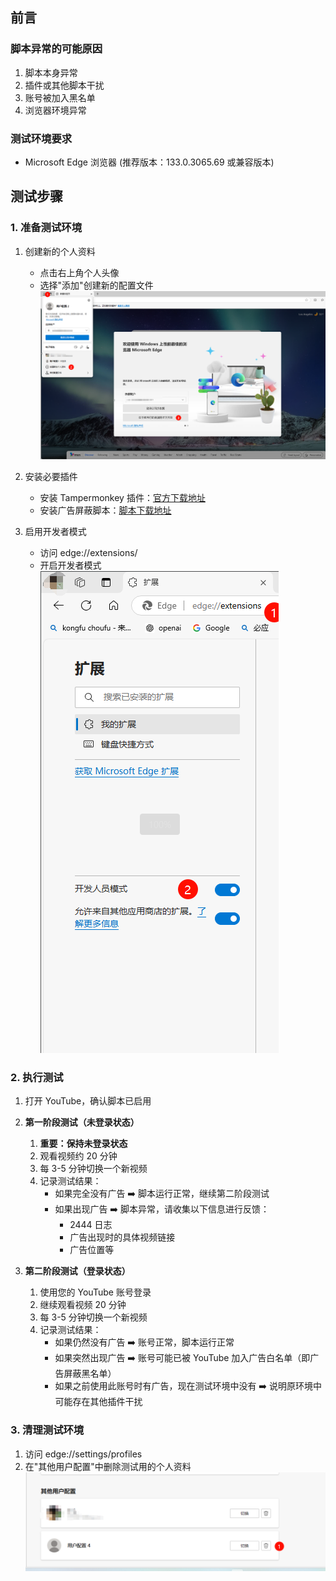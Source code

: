 ## 前言

### 脚本异常的可能原因

1. 脚本本身异常
2. 插件或其他脚本干扰
3. 账号被加入黑名单
4. 浏览器环境异常

### 测试环境要求

- Microsoft Edge 浏览器 (推荐版本：133.0.3065.69 或兼容版本)

## 测试步骤

### 1. 准备测试环境

1. 创建新的个人资料

   - 点击右上角个人头像
   - 选择"添加"创建新的配置文件
     ![Edge新建个人资料](images/PixPin_2025-02-22_13-55-56.png)

2. 安装必要插件

   - 安装 Tampermonkey 插件：[官方下载地址](https://www.tampermonkey.net/index.php?browser=chrome)
   - 安装广告屏蔽脚本：[脚本下载地址](https://greasyfork.org/zh-CN/scripts/480192-%E5%93%8E%E5%91%A6%E4%B8%8D%E9%94%99%E5%93%A6-%E5%AD%A6%E4%BC%9A%E7%9C%8B%E7%AE%80%E4%BB%8B-%E9%BB%91%E5%8F%B7%E5%A5%BD%E5%83%8F%E8%83%BD%E7%94%A8%E4%BA%86-%E5%8F%8D%E9%A6%88%E4%B8%80%E4%B8%8B)

3. 启用开发者模式
   - 访问 edge://extensions/
   - 开启开发者模式
     ![Edge开发者模式](images/PixPin_2025-02-22_14-01-35.png)

### 2. 执行测试

1. 打开 YouTube，确认脚本已启用

2. **第一阶段测试（未登录状态）**

   1. **重要：保持未登录状态**
   2. 观看视频约 20 分钟
   3. 每 3-5 分钟切换一个新视频
   4. 记录测试结果：
      - 如果完全没有广告 ➡️ 脚本运行正常，继续第二阶段测试
      - 如果出现广告 ➡️ 脚本异常，请收集以下信息进行反馈：
        - 2444 日志
        - 广告出现时的具体视频链接
        - 广告位置等

3. **第二阶段测试（登录状态）**
   1. 使用您的 YouTube 账号登录
   2. 继续观看视频 20 分钟
   3. 每 3-5 分钟切换一个新视频
   4. 记录测试结果：
      - 如果仍然没有广告 ➡️ 账号正常，脚本运行正常
      - 如果突然出现广告 ➡️ 账号可能已被 YouTube 加入广告白名单（即广告屏蔽黑名单）
      - 如果之前使用此账号时有广告，现在测试环境中没有 ➡️ 说明原环境中可能存在其他插件干扰

### 3. 清理测试环境

1. 访问 edge://settings/profiles
2. 在"其他用户配置"中删除测试用的个人资料
   ![Edge删除个人资料](images/PixPin_2025-02-22_14-05-47.png)
